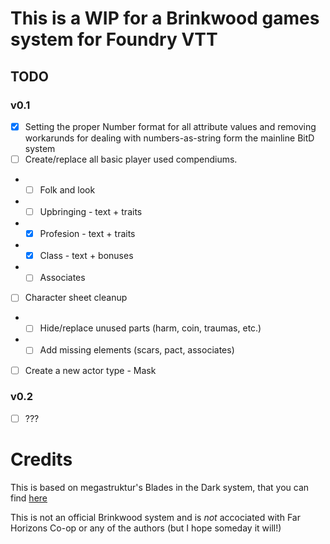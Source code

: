 # This is a WIP for a Brinkwood games system for Foundry VTT

## TODO

### v0.1

- [x] Setting the proper Number format for all attribute values and removing workarunds for dealing with numbers-as-string form the mainline BitD system
- [ ] Create/replace all basic player used compendiums.
- - [ ] Folk and look
- - [ ] Upbringing - text + traits
- - [x] Profesion - text + traits
- - [x] Class - text + bonuses
- - [ ] Associates
- [ ] Character sheet cleanup
- - [ ] Hide/replace unused parts (harm, coin, traumas, etc.)
- - [ ] Add missing elements (scars, pact, associates)
- [ ] Create a new actor type - Mask

### v0.2 

- [ ] ???



# Credits

This is based on megastruktur's Blades in the Dark system, that you can find [here](https://github.com/megastruktur/foundryvtt-blades-in-the-dark)

This is not an official Brinkwood system and is *not* accociated with Far Horizons Co-op or any of the authors (but I hope someday it will!) 

